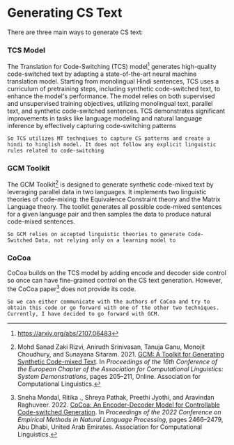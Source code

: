 # Generating CS Text

There are three main ways to generate CS text:
### TCS Model

The Translation for Code-Switching (TCS) model[^1] generates high-quality code-switched text by adapting a state-of-the-art neural machine translation model. Starting from monolingual Hindi sentences, TCS uses a curriculum of pretraining steps, including synthetic code-switched text, to enhance the model's performance. The model relies on both supervised and unsupervised training objectives, utilizing monolingual text, parallel text, and synthetic code-switched sentences. TCS demonstrates significant improvements in tasks like language modeling and natural language inference by effectively capturing code-switching patterns​

`So TCS utilizes MT technqiues to capture CS patterns and create a hindi to hinglish model. It does not follow any explicit linguistic rules related to code-switching`

### GCM Toolkit

The GCM Toolkit[^2] is designed to generate synthetic code-mixed text by leveraging parallel data in two languages. It implements two linguistic theories of code-mixing: the Equivalence Constraint theory and the Matrix Language theory. The toolkit generates all possible code-mixed sentences for a given language pair and then samples the data to produce natural code-mixed sentences.

`So GCM relies on accepted linguistic theories to generate Code-Switched Data, not relying only on a learning model to`

### CoCoa

CoCoa builds on the TCS model by adding encode and decoder side control so once can have fine-grained control on the CS text generation. However, the CoCoa paper[^3] does not provide its code.



`So we can either communicate with the authors of CoCoa and try to obtain this code or go forward with one of the other two techniques. Currently, I have decided to go forward with GCM.`

[^1]: https://arxiv.org/abs/2107.06483
[^2]: Mohd Sanad Zaki Rizvi, Anirudh Srinivasan, Tanuja Ganu, Monojit Choudhury, and Sunayana Sitaram. 2021. [GCM: A Toolkit for Generating Synthetic Code-mixed Text](https://aclanthology.org/2021.eacl-demos.24). In _Proceedings of the 16th Conference of the European Chapter of the Association for Computational Linguistics: System Demonstrations_, pages 205–211, Online. Association for Computational Linguistics.
[^3]: Sneha Mondal, Ritika ., Shreya Pathak, Preethi Jyothi, and Aravindan Raghuveer. 2022. [CoCoa: An Encoder-Decoder Model for Controllable Code-switched Generation](https://aclanthology.org/2022.emnlp-main.158). In _Proceedings of the 2022 Conference on Empirical Methods in Natural Language Processing_, pages 2466–2479, Abu Dhabi, United Arab Emirates. Association for Computational Linguistics.


